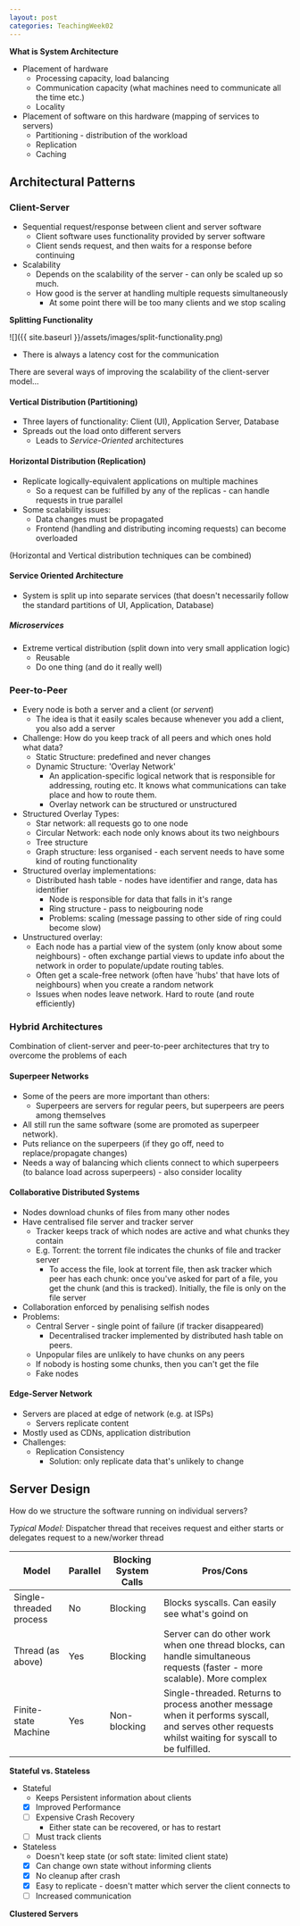 ```yaml
---
layout: post
categories: TeachingWeek02
---
```


**What is System Architecture**
* Placement of hardware
  * Processing capacity, load balancing
  * Communication capacity (what machines need to communicate all the time etc.)
  * Locality
* Placement of software on this hardware (mapping of services to servers)
  * Partitioning - distribution of the workload
  * Replication
  * Caching

## Architectural Patterns
### Client-Server
* Sequential request/response between client and server software
  * Client software uses functionality provided by server software
  * Client sends request, and then waits for a response before continuing
* Scalability
  * Depends on the scalability of the server - can only be scaled up so much.
  * How good is the server at handling multiple requests simultaneously
    * At some point there will be too many clients and we stop scaling

**Splitting Functionality**

![]({{ site.baseurl }}/assets/images/split-functionality.png)

* There is always a latency cost for the communication

There are several ways of improving the scalability of the client-server model...

#### Vertical Distribution (Partitioning)
* Three layers of functionality: Client (UI), Application Server, Database
* Spreads out the load onto different servers
  * Leads to _Service-Oriented_ architectures

#### Horizontal Distribution (Replication)
* Replicate logically-equivalent applications on multiple machines
  * So a request can be fulfilled by any of the replicas - can handle requests in true parallel
* Some scalability issues:
  * Data changes must be propagated
  * Frontend (handling and distributing incoming requests) can become overloaded

(Horizontal and Vertical distribution techniques can be combined)

#### Service Oriented Architecture
* System is split up into separate services (that doesn't necessarily follow the standard partitions of UI, Application, Database)

##### Microservices
* Extreme vertical distribution (split down into very small application logic)
  * Reusable
  * Do one thing (and do it really well)

### Peer-to-Peer
* Every node is both a server and a client (or _servent_)
  * The idea is that it easily scales because whenever you add a client, you also add a server
* Challenge: How do you keep track of all peers and which ones hold what data?
  * Static Structure: predefined and never changes
  * Dynamic Structure: 'Overlay Network'
    * An application-specific logical network that is responsible for addressing, routing etc. It knows what communications can take place and how to route them.
    * Overlay network can be structured or unstructured
* Structured Overlay Types:
  * Star network: all requests go to one node
  * Circular Network: each node only knows about its two neighbours
  * Tree structure
  * Graph structure: less organised - each servent needs to have some kind of routing functionality
* Structured overlay implementations:
  * Distributed hash table - nodes have identifier and range, data has identifier
    * Node is responsible for data that falls in it's range
    * Ring structure - pass to neigbouring node
    * Problems: scaling (message passing to other side of ring could become slow)
* Unstructured overlay:
  * Each node has a partial view of the system (only know about some neighbours) - often exchange partial views to update info about the network in order to populate/update routing tables.
  * Often get a scale-free network (often have 'hubs' that have lots of neighbours) when you create a random network
  * Issues when nodes leave network. Hard to route (and route efficiently)

### Hybrid Architectures
Combination of client-server and peer-to-peer architectures that try to overcome the problems of each

#### Superpeer Networks
* Some of the peers are more important than others:
  * Superpeers are servers for regular peers, but superpeers are peers among themselves
* All still run the same software (some are promoted as superpeer network).
* Puts reliance on the superpeers (if they go off, need to replace/propagate changes)
* Needs a way of balancing which clients connect to which superpeers (to balance load across superpeers) - also consider locality

#### Collaborative Distributed Systems
* Nodes download chunks of files from many other nodes
* Have centralised file server and tracker server
  * Tracker keeps track of which nodes are active and what chunks they contain
  * E.g. Torrent: the torrent file indicates the chunks of file and tracker server
    * To access the file, look at torrent file, then ask tracker which peer has each chunk: once you've asked for part of a file, you get the chunk (and this is tracked). Initially, the file is only on the file server
* Collaboration enforced by penalising selfish nodes
* Problems:
  * Central Server - single point of failure (if tracker disappeared)
    * Decentralised tracker implemented by distributed hash table on peers.
  * Unpopular files are unlikely to have chunks on any peers
  * If nobody is hosting some chunks, then you can't get the file
  * Fake nodes

#### Edge-Server Network
* Servers are placed at edge of network (e.g. at ISPs)
  * Servers replicate content
* Mostly used as CDNs, application distribution
* Challenges:
  * Replication Consistency
    * Solution: only replicate data that's unlikely to change

## Server Design
How do we structure the software running on individual servers?

_Typical Model:_ Dispatcher thread that receives request and either starts or delegates request to a new/worker thread

| Model | Parallel | Blocking System Calls | Pros/Cons
| --- | --- | --- | ---
Single-threaded process | No | Blocking | Blocks syscalls. Can easily see what's goind on
Thread (as above) | Yes | Blocking | Server can do other work when one thread blocks, can handle simultaneous requests (faster - more scalable). More complex
Finite-state Machine | Yes | Non-blocking | Single-threaded. Returns to process another message when it performs syscall, and serves other requests whilst waiting for syscall to be fulfilled.

**Stateful vs. Stateless**
* Stateful
  * Keeps Persistent information about clients
  - [x] Improved Performance
  - [ ] Expensive Crash Recovery
    * Either state can be recovered, or has to restart
  - [ ] Must track clients
* Stateless
  * Doesn't keep state (or soft state: limited client state)
  - [x] Can change own state without informing clients
  - [x] No cleanup after crash
  - [x] Easy to replicate - doesn't matter which server the client connects to
  - [ ] Increased communication

**Clustered Servers**
